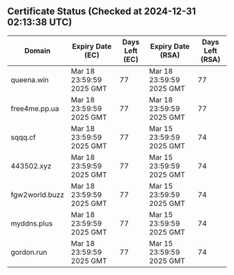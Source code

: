 ## Certificate Status (Checked at 2024-12-31 02:13:38 UTC)
| Domain | Expiry Date (EC) | Days Left (EC) | Expiry Date (RSA) | Days Left (RSA) |
|--------|-------------------|----------------|--------------------|--------------------|
| queena.win | Mar 18 23:59:59 2025 GMT | 77 | Mar 18 23:59:59 2025 GMT | 77 |
| free4me.pp.ua | Mar 18 23:59:59 2025 GMT | 77 | Mar 18 23:59:59 2025 GMT | 77 |
| sqqq.cf | Mar 18 23:59:59 2025 GMT | 77 | Mar 15 23:59:59 2025 GMT | 74 |
| 443502.xyz | Mar 18 23:59:59 2025 GMT | 77 | Mar 15 23:59:59 2025 GMT | 74 |
| fgw2world.buzz | Mar 18 23:59:59 2025 GMT | 77 | Mar 15 23:59:59 2025 GMT | 74 |
| myddns.plus | Mar 18 23:59:59 2025 GMT | 77 | Mar 15 23:59:59 2025 GMT | 74 |
| gordon.run | Mar 18 23:59:59 2025 GMT | 77 | Mar 15 23:59:59 2025 GMT | 74 |
